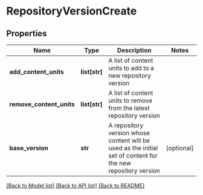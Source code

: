 # RepositoryVersionCreate

## Properties
Name | Type | Description | Notes
------------ | ------------- | ------------- | -------------
**add_content_units** | **list[str]** | A list of content units to add to a new repository version | 
**remove_content_units** | **list[str]** | A list of content units to remove from the latest repository version | 
**base_version** | **str** | A repository version whose content will be used as the initial set of content for the new repository version | [optional] 

[[Back to Model list]](../README.md#documentation-for-models) [[Back to API list]](../README.md#documentation-for-api-endpoints) [[Back to README]](../README.md)


